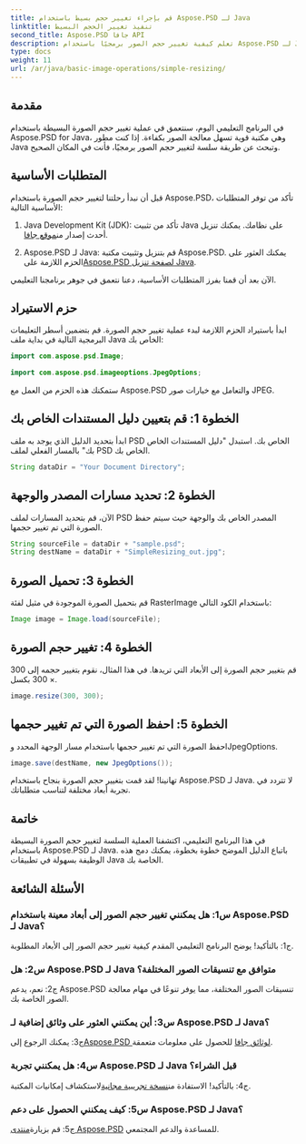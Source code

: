 ```yaml
---
title: قم بإجراء تغيير حجم بسيط باستخدام Aspose.PSD لـ Java
linktitle: تنفيذ تغيير الحجم البسيط
second_title: Aspose.PSD جافا API
description: تعلم كيفية تغيير حجم الصور برمجيًا باستخدام Aspose.PSD لـ Java. اتبع دليلنا خطوة بخطوة لمعالجة الصور بكفاءة.
type: docs
weight: 11
url: /ar/java/basic-image-operations/simple-resizing/
---
```

## مقدمة

في البرنامج التعليمي اليوم، سنتعمق في عملية تغيير حجم الصورة البسيطة باستخدام Aspose.PSD for Java، وهي مكتبة قوية تسهل معالجة الصور بكفاءة. إذا كنت مطور Java وتبحث عن طريقة سلسة لتغيير حجم الصور برمجيًا، فأنت في المكان الصحيح.

## المتطلبات الأساسية

قبل أن نبدأ رحلتنا لتغيير حجم الصورة باستخدام Aspose.PSD، تأكد من توفر المتطلبات الأساسية التالية:

1.  Java Development Kit (JDK): تأكد من تثبيت Java على نظامك. يمكنك تنزيل أحدث إصدار من[موقع جافا](https://www.oracle.com/java/).

2.  Aspose.PSD لـ Java: قم بتنزيل وتثبيت مكتبة Aspose.PSD. يمكنك العثور على الحزم اللازمة على[Aspose.PSD لصفحة تنزيل Java](https://releases.aspose.com/psd/java/).

الآن بعد أن قمنا بفرز المتطلبات الأساسية، دعنا نتعمق في جوهر برنامجنا التعليمي.

## حزم الاستيراد

ابدأ باستيراد الحزم اللازمة لبدء عملية تغيير حجم الصورة. قم بتضمين أسطر التعليمات البرمجية التالية في بداية ملف Java الخاص بك:

```java
import com.aspose.psd.Image;

import com.aspose.psd.imageoptions.JpegOptions;
```

ستمكنك هذه الحزم من العمل مع Aspose.PSD والتعامل مع خيارات صور JPEG.

## الخطوة 1: قم بتعيين دليل المستندات الخاص بك

ابدأ بتحديد الدليل الذي يوجد به ملف PSD الخاص بك. استبدل "دليل المستندات الخاص بك" بالمسار الفعلي لملف PSD الخاص بك.

```java
String dataDir = "Your Document Directory";
```

## الخطوة 2: تحديد مسارات المصدر والوجهة

الآن، قم بتحديد المسارات لملف PSD المصدر الخاص بك والوجهة حيث سيتم حفظ الصورة التي تم تغيير حجمها.

```java
String sourceFile = dataDir + "sample.psd";
String destName = dataDir + "SimpleResizing_out.jpg";
```

## الخطوة 3: تحميل الصورة

قم بتحميل الصورة الموجودة في مثيل لفئة RasterImage باستخدام الكود التالي:

```java
Image image = Image.load(sourceFile);
```

## الخطوة 4: تغيير حجم الصورة

قم بتغيير حجم الصورة إلى الأبعاد التي تريدها. في هذا المثال، نقوم بتغيير حجمه إلى 300 × 300 بكسل.

```java
image.resize(300, 300);
```

## الخطوة 5: احفظ الصورة التي تم تغيير حجمها

احفظ الصورة التي تم تغيير حجمها باستخدام مسار الوجهة المحدد وJpegOptions.

```java
image.save(destName, new JpegOptions());
```

تهانينا! لقد قمت بتغيير حجم الصورة بنجاح باستخدام Aspose.PSD لـ Java. لا تتردد في تجربة أبعاد مختلفة لتناسب متطلباتك.

## خاتمة

في هذا البرنامج التعليمي، اكتشفنا العملية السلسة لتغيير حجم الصورة البسيطة باستخدام Aspose.PSD لـ Java. باتباع الدليل الموضح خطوة بخطوة، يمكنك دمج هذه الوظيفة بسهولة في تطبيقات Java الخاصة بك.

## الأسئلة الشائعة

### س1: هل يمكنني تغيير حجم الصور إلى أبعاد معينة باستخدام Aspose.PSD لـ Java؟

ج1: بالتأكيد! يوضح البرنامج التعليمي المقدم كيفية تغيير حجم الصور إلى الأبعاد المطلوبة.

### س2: هل Aspose.PSD لـ Java متوافق مع تنسيقات الصور المختلفة؟

ج2: نعم، يدعم Aspose.PSD تنسيقات الصور المختلفة، مما يوفر تنوعًا في مهام معالجة الصور الخاصة بك.

### س3: أين يمكنني العثور على وثائق إضافية لـ Aspose.PSD لـ Java؟

 ج3: يمكنك الرجوع إلى[Aspose.PSD لوثائق جافا](https://reference.aspose.com/psd/java/) للحصول على معلومات متعمقة.

### س4: هل يمكنني تجربة Aspose.PSD لـ Java قبل الشراء؟

 ج4: بالتأكيد! الاستفادة من[نسخة تجريبية مجانية](https://releases.aspose.com/)لاستكشاف إمكانيات المكتبة.

### س5: كيف يمكنني الحصول على دعم Aspose.PSD لـ Java؟

 ج5: قم بزيارة[منتدى Aspose.PSD](https://forum.aspose.com/c/psd/34) للمساعدة والدعم المجتمعي.